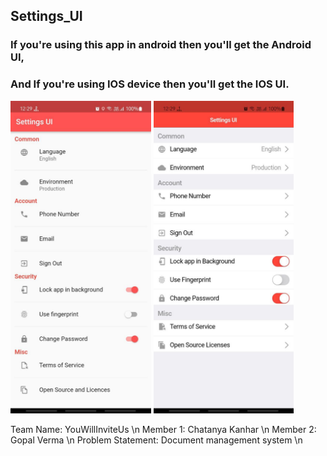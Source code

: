 ## Settings_UI

### If you're using this app in android then you'll get the Android UI,  
### And If you're using IOS device then you'll get the IOS UI.

 
 <img src="https://github.com/ParasRojiya/Settings_UI/blob/master/assets/outputimages/settings_ui_android.jpg" alt="Android UI" style="height:500px"/>    <img src="https://github.com/ParasRojiya/Settings_UI/blob/master/assets/outputimages/settings_ui_ios.jpg" alt="Android UI" style="height:500px"/>



Team Name: YouWillInviteUs \n
Member 1: Chatanya Kanhar \n
Member 2: Gopal Verma \n
Problem Statement: Document management system \n
